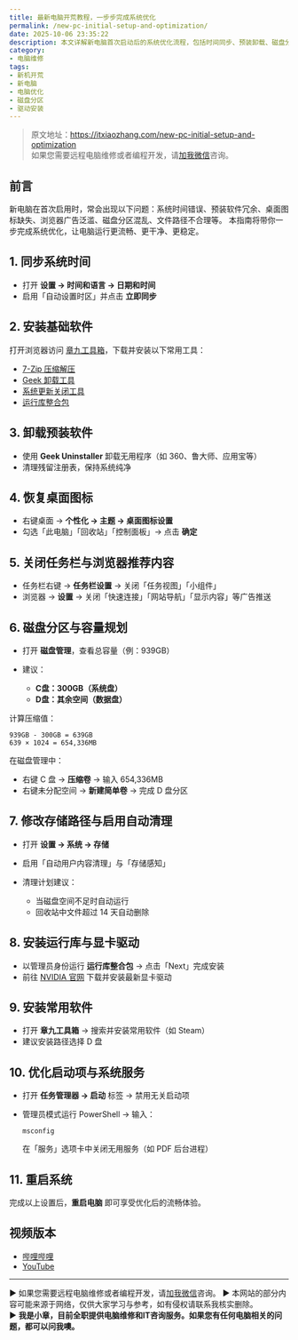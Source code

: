 ```yaml
---
title: 最新电脑开荒教程，一步步完成系统优化
permalink: /new-pc-initial-setup-and-optimization/
date: 2025-10-06 23:35:22
description: 本文详解新电脑首次启动后的系统优化流程，包括时间同步、预装卸载、磁盘分区、路径调整与驱动安装，帮助用户快速打造高效纯净的 Windows 环境。
category:
- 电脑维修
tags:
- 新机开荒
- 新电脑
- 电脑优化
- 磁盘分区
- 驱动安装
---
```


> 原文地址：<https://itxiaozhang.com/new-pc-initial-setup-and-optimization>  
> 如果您需要远程电脑维修或者编程开发，请[加我微信](https://itxiaozhang.netlify.app/)咨询。

## 前言

新电脑在首次启用时，常会出现以下问题：系统时间错误、预装软件冗余、桌面图标缺失、浏览器广告泛滥、磁盘分区混乱、文件路径不合理等。
本指南将带你一步完成系统优化，让电脑运行更流畅、更干净、更稳定。

## 1. 同步系统时间

* 打开 **设置 → 时间和语言 → 日期和时间**
* 启用「自动设置时区」并点击 **立即同步**

## 2. 安装基础软件

打开浏览器访问 [章九工具箱](https://zhang9.com/)，下载并安装以下常用工具：

* [7-Zip 压缩解压](https://www.7-zip.org/)
* [Geek 卸载工具](https://geekuninstaller.com/download)
* [系统更新关闭工具](https://www.sordum.org/9470/windows-update-blocker-v1-8/)
* [运行库整合包](https://github.com/abbodi1406/vcredist/releases)

## 3. 卸载预装软件

* 使用 **Geek Uninstaller** 卸载无用程序（如 360、鲁大师、应用宝等）
* 清理残留注册表，保持系统纯净

## 4. 恢复桌面图标

* 右键桌面 → **个性化 → 主题 → 桌面图标设置**
* 勾选「此电脑」「回收站」「控制面板」→ 点击 **确定**

## 5. 关闭任务栏与浏览器推荐内容

* 任务栏右键 → **任务栏设置** → 关闭「任务视图」「小组件」
* 浏览器 → **设置** → 关闭「快速连接」「网站导航」「显示内容」等广告推送

## 6. 磁盘分区与容量规划

* 打开 **磁盘管理**，查看总容量（例：939GB）
* 建议：

  * **C盘：300GB（系统盘）**
  * **D盘：其余空间（数据盘）**

计算压缩值：

```
939GB - 300GB = 639GB  
639 × 1024 = 654,336MB
```

在磁盘管理中：

* 右键 C 盘 → **压缩卷** → 输入 654,336MB
* 右键未分配空间 → **新建简单卷** → 完成 D 盘分区

## 7. 修改存储路径与启用自动清理

* 打开 **设置 → 系统 → 存储**
* 启用「自动用户内容清理」与「存储感知」
* 清理计划建议：

  * 当磁盘空间不足时自动运行
  * 回收站中文件超过 14 天自动删除

## 8. 安装运行库与显卡驱动

* 以管理员身份运行 **运行库整合包** → 点击「Next」完成安装
* 前往 [NVIDIA 官网](https://www.nvidia.cn/Download/index.aspx) 下载并安装最新显卡驱动

## 9. 安装常用软件

* 打开 **章九工具箱** → 搜索并安装常用软件（如 Steam）
* 建议安装路径选择 D 盘

## 10. 优化启动项与系统服务

* 打开 **任务管理器 → 启动** 标签 → 禁用无关启动项
* 管理员模式运行 PowerShell → 输入：

  ```
  msconfig
  ```

  在「服务」选项卡中关闭无用服务（如 PDF 后台进程）

## 11. 重启系统

完成以上设置后，**重启电脑** 即可享受优化后的流畅体验。

## 视频版本

* [哔哩哔哩](https://space.bilibili.com/3546607630944387)
* [YouTube](https://www.youtube.com/@itxiaozhang)

---
▶ 如果您需要远程电脑维修或者编程开发，请[加我微信](https://itxiaozhang.netlify.app/)咨询。
▶ 本网站的部分内容可能来源于网络，仅供大家学习与参考，如有侵权请联系我核实删除。  
▶ **我是小章，目前全职提供电脑维修和IT咨询服务。如果您有任何电脑相关的问题，都可以问我噢。**  
